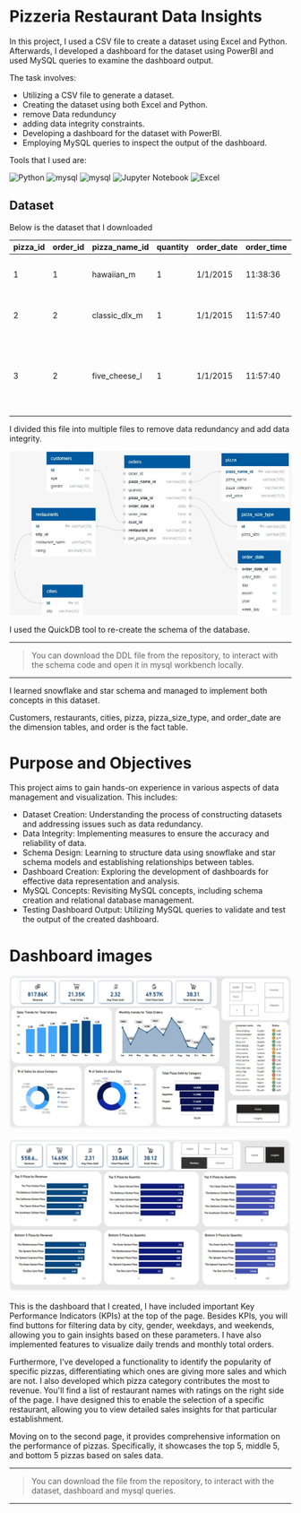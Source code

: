 # Pizzeria Restaurant Data Insights

In this project, I used a CSV file to create a dataset using Excel and Python. Afterwards, I developed a dashboard for the dataset using PowerBI and used MySQL queries to examine the dashboard output.


The task involves:
* Utilizing a CSV file to generate a dataset.
* Creating the dataset using both Excel and Python.
* remove Data redunduncy
* adding data integrity constraints.
* Developing a dashboard for the dataset with PowerBI.
* Employing MySQL queries to inspect the output of the dashboard.

Tools that I used are:

![Python](https://img.shields.io/badge/python-3670A0?style=for-the-badge&logo=python&logoColor=ffdd54)
![mysql](https://img.shields.io/badge/mysql-%23150458.svg?style=for-the-badge&logo=mysql&logoColor=white)
![mysql](https://img.shields.io/badge/quickDB-0062AD.svg?style=for-the-badge&logo=azure-functions&logoColor=white)
![Jupyter Notebook](https://img.shields.io/badge/jupyter-F37626.svg?style=for-the-badge&logo=jupyter&logoColor=white)
![Excel](https://img.shields.io/badge/excel-217346.svg?style=for-the-badge&logo=microsoft-excel&logoColor=white)


## Dataset

Below is the dataset that I downloaded

| pizza_id | order_id | pizza_name_id | quantity | order_date | order_time | unit_price | total_price | pizza_size | pizza_category | pizza_ingredients                                               | pizza_name                   |
|----------|----------|---------------|----------|------------|------------|------------|-------------|------------|-----------------|-----------------------------------------------------------------|------------------------------|
| 1        | 1        | hawaiian_m    | 1        | 1/1/2015   | 11:38:36   | 13.25      | 13.25       | M          | Classic         | Sliced Ham, Pineapple, Mozzarella Cheese                          | The Hawaiian Pizza           |
| 2        | 2        | classic_dlx_m | 1        | 1/1/2015   | 11:57:40   | 16         | 16          | M          | Classic         | Pepperoni, Mushrooms, Red Onions, Red Peppers, Bacon              | The Classic Deluxe Pizza     |
| 3        | 2        | five_cheese_l | 1        | 1/1/2015   | 11:57:40   | 18.5       | 18.5        | L          | Veggie          | Mozzarella Cheese, Provolone Cheese, Smoked Gouda Cheese, Romano Cheese, Blue Cheese, Garlic | The Five Cheese Pizza         |


I divided this file into multiple files to remove data redundancy and add data integrity.

![Alt Text](https://github.com/Muhammad1umer-tech/Pizzeria-Data-Analytics/blob/main/images/quickdb.JPG?raw=true)


I used the QuickDB tool to re-create the schema of the database.

---
> You can download the DDL file from the repository, to interact with the schema code and open it in mysql workbench locally.
---


I learned snowflake and star schema and managed to implement both concepts in this dataset.

Customers, restaurants, cities, pizza, pizza_size_type, and order_date are the dimension tables, and order is the fact table.

# Purpose and Objectives
This project aims to gain hands-on experience in various aspects of data management and visualization. This includes:

* Dataset Creation: Understanding the process of constructing datasets and addressing issues such as data redundancy.
* Data Integrity: Implementing measures to ensure the accuracy and reliability of data.
* Schema Design: Learning to structure data using snowflake and star schema models and establishing relationships between tables.
* Dashboard Creation: Exploring the development of dashboards for effective data representation and analysis.
* MySQL Concepts: Revisiting MySQL concepts, including schema creation and relational database management.
* Testing Dashboard Output: Utilizing MySQL queries to validate and test the output of the created dashboard.

# Dashboard images
![Alt Text](https://github.com/Muhammad1umer-tech/Pizzeria-Data-Analytics/blob/main/images/dashboard-1.JPG?raw=true)

![Alt Text](https://github.com/Muhammad1umer-tech/Pizzeria-Data-Analytics/blob/main/images/dashboard-2.JPG?raw=true)


This is the dashboard that I created, 
I have included important Key Performance Indicators (KPIs) at the top of the page. Besides KPIs, you will find buttons for filtering data by city, gender, weekdays, and weekends, allowing you to gain insights based on these parameters. I have also implemented features to visualize daily trends and monthly total orders.

Furthermore, I've developed a functionality to identify the popularity of specific pizzas, differentiating which ones are giving more sales and which are not. I also developed which pizza category contributes the most to revenue. You'll find a list of restaurant names with ratings on the right side of the page. I have designed this to enable the selection of a specific restaurant, allowing you to view detailed sales insights for that particular establishment.

Moving on to the second page, it provides comprehensive information on the performance of pizzas. Specifically, it showcases the top 5, middle 5, and bottom 5 pizzas based on sales data.



---
> You can download the file from the repository, to interact with the dataset, dashboard and mysql queries.
---
